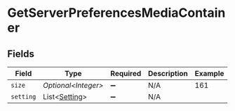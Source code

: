 # GetServerPreferencesMediaContainer


## Fields

| Field                                                | Type                                                 | Required                                             | Description                                          | Example                                              |
| ---------------------------------------------------- | ---------------------------------------------------- | ---------------------------------------------------- | ---------------------------------------------------- | ---------------------------------------------------- |
| `size`                                               | *Optional\<Integer>*                                 | :heavy_minus_sign:                                   | N/A                                                  | 161                                                  |
| `setting`                                            | List\<[Setting](../../models/operations/Setting.md)> | :heavy_minus_sign:                                   | N/A                                                  |                                                      |